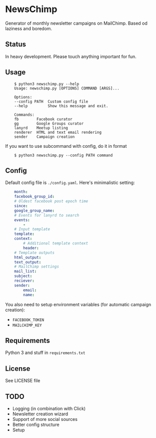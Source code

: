 # NewsChimp

Generator of monthly newsletter campaigns on MailChimp. Based od laziness and boredom.

## Status

In heavy development. Please touch anything important for fun.

## Usage

```ShellSession
    $ python3 newschimp.py --help
    Usage: newschimp.py [OPTIONS] COMMAND [ARGS]...

    Options:
    --config PATH  Custom config file
    --help         Show this message and exit.

    Commands:
    fb        Facebook curator
    gg        Google Groups curator
    lanyrd    Meetup listing
    renderer  HTML and text email rendering
    sender    Campaign creation
```

If you want to use subcommand with config, do it in format

```ShellSession
    $ python3 newschimp.py --config PATH command
```

## Config

Default config file is ```./config.yaml```. Here's minimalistic setting:

```YAML
    month: 
    facebook_group_id: 
    # Oldest facebook post epoch time
    since: 
    google_group_name:
    # Events for lanyrd to search
    events:
        - 
    # Input template 
    template: 
    context:
        # Additional template context
        header:
    # Template outputs
    html_output: 
    text_output:
    # MailChimp settings
    mail_list:
    subject: 
    reciever: 
    sender:
        email: 
        name: 
```

You also need to setup environment variables (for automatic campaign creation):

- ```FACEBOOK_TOKEN```
- ```MAILCHIMP_KEY```

## Requirements

Python 3 and stuff in ```requirements.txt```

## License

See LICENSE file

## TODO

- Logging (in combination with Click)
- Newsletter creation wizard
- Support of more social sources
- Better config structure
- Setup

